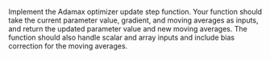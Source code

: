 Implement the Adamax optimizer update step function. Your function should take the current parameter value, gradient, and moving averages as inputs, and return the updated parameter value and new moving averages. The function should also handle scalar and array inputs and include bias correction for the moving averages.